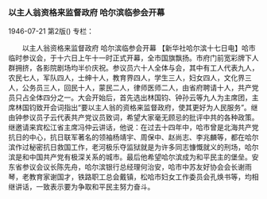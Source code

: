 ### 以主人翁资格来监督政府  哈尔滨临参会开幕

1946-07-21
第2版()
专栏：

　　以主人翁资格来监督政府
    哈尔滨临参会开幕
    【新华社哈尔滨十七日电】哈市临时参议会，于十六日上午十一时正式开幕，全市国旗飘扬。市府门前宽彩牌下人群拥挤，各影院剧场均半价庆祝。参议员六十人全体与会，其中有工人代表九人，农民七人，军队四人，士绅十人，教育界四人，学生三人，妇女四人，文化界三人，公务员三人，回民十人，蒙民二人，律师医师二人，由省府聘请十人，共产党员只占全体四分之一。大会开始后，首先选出林国钧、钟孙云等九人为主席团，主席林国钧致开会词指出“要以主人翁的资格来监督政府，使其更好为人民服务”。继由钟参议员子云代表共产党议员致词，希望大家毫无顾忌的批评中共的各种政策。继邀请来宾松江省主席冯仲云讲话，他说：在过去十四年中，哈市曾是北海共产党抗日的中心，抗日联军著名的领袖杨靖宇、周保中、赵尚志、李兆麟等，都在哈尔滨作过秘密抗日救国工作，老河极乐夺监狱就是为许多同志慷慨就义的刑场，哈尔滨是和中国共产党有极深关系的城市。最后他希望哈尔滨成为和平民主的堡垒。安东省参议会议长陈先舟，哈尔滨银行总经理何治安，哈市中苏友好协会会长谢雨琴，老教育家谢国才，铁路职工总会戴镇，松哈市妇女工作委员会孔焕书等，均相继讲话，一致表示要为争取和平民主努力奋斗。
